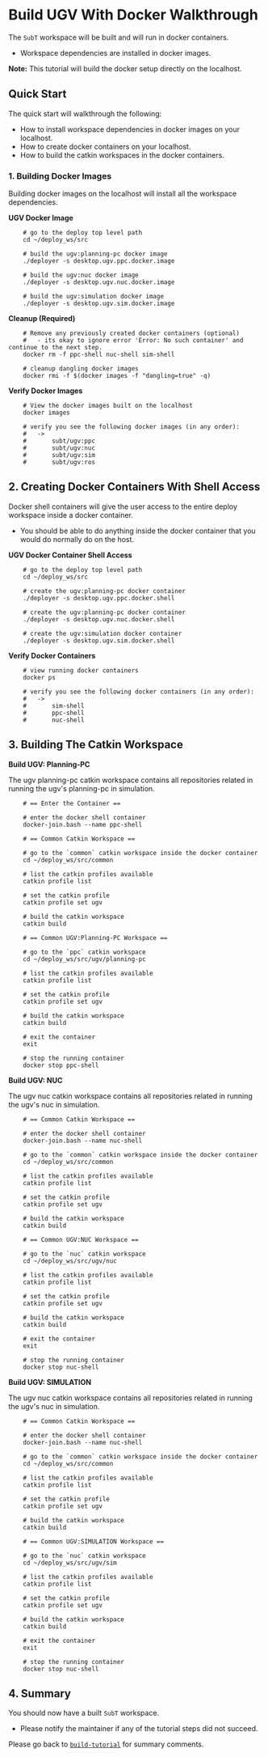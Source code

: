 # Build UGV With Docker Walkthrough

The `SubT` workspace will be built and will run in docker containers.
    
- Workspace dependencies are installed in docker images.

**Note:** This tutorial will build the docker setup directly on the localhost.


## Quick Start

The quick start will walkthrough the following:

- How to install workspace dependencies in docker images on your localhost.
- How to create docker containers on your localhost.
- How to build the catkin workspaces in the docker containers.

### 1. Building Docker Images

Building docker images on the localhost will install all the workspace dependencies.

**UGV Docker Image**

        # go to the deploy top level path
        cd ~/deploy_ws/src

        # build the ugv:planning-pc docker image
        ./deployer -s desktop.ugv.ppc.docker.image

        # build the ugv:nuc docker image
        ./deployer -s desktop.ugv.nuc.docker.image

        # build the ugv:simulation docker image
        ./deployer -s desktop.ugv.sim.docker.image

**Cleanup (Required)**

        # Remove any previously created docker containers (optional)
        #   - its okay to ignore error 'Error: No such container' and continue to the next step.
        docker rm -f ppc-shell nuc-shell sim-shell

        # cleanup dangling docker images
        docker rmi -f $(docker images -f "dangling=true" -q)

**Verify Docker Images** 

        # View the docker images built on the localhost
        docker images

        # verify you see the following docker images (in any order):
        #   ->
        #       subt/ugv:ppc
        #       subt/ugv:nuc
        #       subt/ugv:sim
        #       subt/ugv:ros

## 2. Creating Docker Containers With Shell Access

Docker shell containers will give the user access to the entire deploy workspace inside a docker container.

- You should be able to do anything inside the docker container that you would do normally do on the host.

**UGV Docker Container Shell Access**

        # go to the deploy top level path
        cd ~/deploy_ws/src

        # create the ugv:planning-pc docker container
        ./deployer -s desktop.ugv.ppc.docker.shell

        # create the ugv:planning-pc docker container
        ./deployer -s desktop.ugv.nuc.docker.shell

        # create the ugv:simulation docker container
        ./deployer -s desktop.ugv.sim.docker.shell

**Verify Docker Containers** 

        # view running docker containers
        docker ps

        # verify you see the following docker containers (in any order):
        #   -> 
        #       sim-shell
        #       ppc-shell
        #       nuc-shell


## 3. Building The Catkin Workspace

**Build UGV: Planning-PC**

The ugv planning-pc catkin workspace contains all repositories related in running the ugv's planning-pc in simulation.

        # == Enter the Container ==

        # enter the docker shell container
        docker-join.bash --name ppc-shell

        # == Common Catkin Workspace ==

        # go to the `common` catkin workspace inside the docker container
        cd ~/deploy_ws/src/common

        # list the catkin profiles available
        catkin profile list

        # set the catkin profile
        catkin profile set ugv

        # build the catkin workspace
        catkin build

        # == Common UGV:Planning-PC Workspace ==

        # go to the `ppc` catkin workspace
        cd ~/deploy_ws/src/ugv/planning-pc

        # list the catkin profiles available
        catkin profile list

        # set the catkin profile
        catkin profile set ugv

        # build the catkin workspace
        catkin build

        # exit the container
        exit

        # stop the running container
        docker stop ppc-shell

**Build UGV: NUC**

The ugv nuc catkin workspace contains all repositories related in running the ugv's nuc in simulation.

        # == Common Catkin Workspace ==

        # enter the docker shell container
        docker-join.bash --name nuc-shell

        # go to the `common` catkin workspace inside the docker container
        cd ~/deploy_ws/src/common

        # list the catkin profiles available
        catkin profile list

        # set the catkin profile
        catkin profile set ugv

        # build the catkin workspace
        catkin build

        # == Common UGV:NUC Workspace ==

        # go to the `nuc` catkin workspace
        cd ~/deploy_ws/src/ugv/nuc

        # list the catkin profiles available
        catkin profile list

        # set the catkin profile
        catkin profile set ugv

        # build the catkin workspace
        catkin build

        # exit the container
        exit

        # stop the running container
        docker stop nuc-shell


**Build UGV: SIMULATION**

The ugv nuc catkin workspace contains all repositories related in running the ugv's nuc in simulation.

        # == Common Catkin Workspace ==

        # enter the docker shell container
        docker-join.bash --name nuc-shell

        # go to the `common` catkin workspace inside the docker container
        cd ~/deploy_ws/src/common

        # list the catkin profiles available
        catkin profile list

        # set the catkin profile
        catkin profile set ugv

        # build the catkin workspace
        catkin build

        # == Common UGV:SIMULATION Workspace ==

        # go to the `nuc` catkin workspace
        cd ~/deploy_ws/src/ugv/sim

        # list the catkin profiles available
        catkin profile list

        # set the catkin profile
        catkin profile set ugv

        # build the catkin workspace
        catkin build

        # exit the container
        exit

        # stop the running container
        docker stop nuc-shell


## 4. Summary

You should now have a built `SubT` workspace.

- Please notify the maintainer if any of the tutorial steps did not succeed.

Please go back to [`build-tutorial`](build-tutorial.md#Summary) for summary comments.

